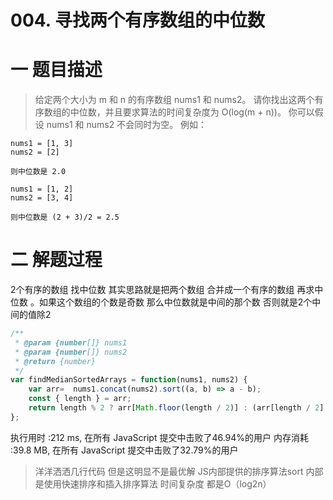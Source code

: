 <!--
 * @Description: In User Settings Edit
 * @Author: your name
 * @Date: 2019-08-19 10:53:16
 * @LastEditTime: 2019-08-19 15:11:47
 * @LastEditors: Please set LastEditors
 -->


# 004. 寻找两个有序数组的中位数

# 一 题目描述

>给定两个大小为 m 和 n 的有序数组 nums1 和 nums2。
>请你找出这两个有序数组的中位数，并且要求算法的时间复杂度为 O(log(m + n))。
>你可以假设 nums1 和 nums2 不会同时为空。
例如：
``` 
nums1 = [1, 3]
nums2 = [2]

则中位数是 2.0
```

``` 
nums1 = [1, 2]
nums2 = [3, 4]

则中位数是 (2 + 3)/2 = 2.5
```


# 二 解题过程

2个有序的数组 找中位数  其实思路就是把两个数组 合并成一个有序的数组 再求中位数 。如果这个数组的个数是奇数 那么中位数就是中间的那个数  否则就是2个中间的值除2
``` JavaScript
/**
 * @param {number[]} nums1
 * @param {number[]} nums2
 * @return {number}
 */
var findMedianSortedArrays = function(nums1, nums2) {
    var arr=  nums1.concat(nums2).sort((a, b) => a - b);
    const { length } = arr;
    return length % 2 ? arr[Math.floor(length / 2)] : (arr[length / 2] + arr[length / 2 - 1]) / 2;
};

```
执行用时 :212 ms, 在所有 JavaScript 提交中击败了46.94%的用户
内存消耗 :39.8 MB, 在所有 JavaScript 提交中击败了32.79%的用户

>洋洋洒洒几行代码 但是这明显不是最优解 JS内部提供的排序算法sort 内部是使用快速排序和插入排序算法 时间复杂度 都是O（log2n）















